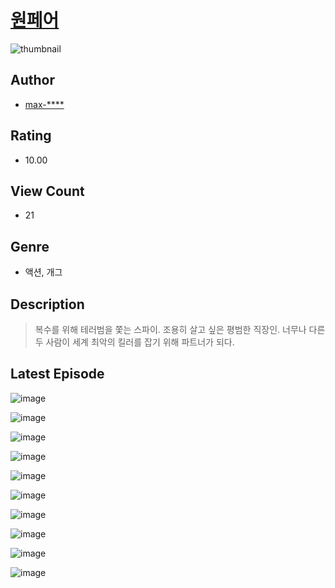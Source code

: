 # [원페어](https://comic.naver.com/challenge/list?titleId=811316)
![thumbnail](https://image-comic.pstatic.net/user_contents_data/challenge_comic/2023/05/25/318690/upload_3847252982389367348_480x623.jpeg)

## Author
- [max-****](https://comic.naver.com/artistTitle?id=318690)

## Rating
- 10.00

## View Count
- 21

## Genre
- 액션, 개그

## Description
> 복수를 위해 테러범을 쫓는 스파이. 조용히 살고 싶은 평범한 직장인. 너무나 다른 두 사람이 세계 최악의 킬러를 잡기 위해 파트너가 되다.


## Latest Episode
![image](https://image-comic.pstatic.net/user_contents_data/challenge_comic/2023/05/25/318690/upload_7292514381041197670.jpeg)

![image](https://image-comic.pstatic.net/user_contents_data/challenge_comic/2023/05/25/318690/upload_7016996566936400946.jpeg)

![image](https://image-comic.pstatic.net/user_contents_data/challenge_comic/2023/05/25/318690/upload_3762536909388199012.jpeg)

![image](https://image-comic.pstatic.net/user_contents_data/challenge_comic/2023/05/25/318690/upload_4062922398779387959.jpeg)

![image](https://image-comic.pstatic.net/user_contents_data/challenge_comic/2023/05/25/318690/upload_4063990935102633015.jpeg)

![image](https://image-comic.pstatic.net/user_contents_data/challenge_comic/2023/05/25/318690/upload_3977299030143349560.jpeg)

![image](https://image-comic.pstatic.net/user_contents_data/challenge_comic/2023/05/25/318690/upload_4135487967944270948.jpeg)

![image](https://image-comic.pstatic.net/user_contents_data/challenge_comic/2023/05/25/318690/upload_7090467020612002146.jpeg)

![image](https://image-comic.pstatic.net/user_contents_data/challenge_comic/2023/05/25/318690/upload_4121691080387552358.jpeg)

![image](https://image-comic.pstatic.net/user_contents_data/challenge_comic/2023/05/25/318690/upload_7089566743927284275.jpeg)

